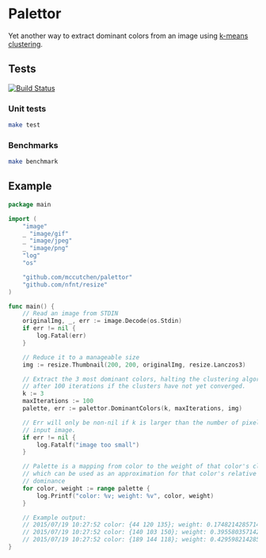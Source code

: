 # Palettor

Yet another way to extract dominant colors from an image using [k-means clustering][1].


## Tests

[![Build Status](https://travis-ci.org/mccutchen/palettor.svg?branch=master)](http://travis-ci.org/mccutchen/palettor)

### Unit tests

```bash
make test
```

### Benchmarks

```bash
make benchmark
```


## Example

```go
package main

import (
    "image"
    _ "image/gif"
    _ "image/jpeg"
    _ "image/png"
    "log"
    "os"

    "github.com/mccutchen/palettor"
    "github.com/nfnt/resize"
)

func main() {
    // Read an image from STDIN
    originalImg, _, err := image.Decode(os.Stdin)
    if err != nil {
        log.Fatal(err)
    }

    // Reduce it to a manageable size
    img := resize.Thumbnail(200, 200, originalImg, resize.Lanczos3)

    // Extract the 3 most dominant colors, halting the clustering algorithm
    // after 100 iterations if the clusters have not yet converged.
    k := 3
    maxIterations := 100
    palette, err := palettor.DominantColors(k, maxIterations, img)

    // Err will only be non-nil if k is larger than the number of pixels in the
    // input image.
    if err != nil {
        log.Fatalf("image too small")
    }

    // Palette is a mapping from color to the weight of that color's cluster,
    // which can be used as an approximation for that color's relative
    // dominance
    for color, weight := range palette {
        log.Printf("color: %v; weight: %v", color, weight)
    }

    // Example output:
    // 2015/07/19 10:27:52 color: {44 120 135}; weight: 0.17482142857142857
    // 2015/07/19 10:27:52 color: {140 103 150}; weight: 0.39558035714285716
    // 2015/07/19 10:27:52 color: {189 144 118}; weight: 0.42959821428571426
}
```


[1]: https://en.wikipedia.org/wiki/K-means_clustering#Standard_algorithm
